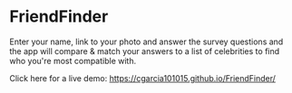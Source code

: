 # FriendFinder
Enter your name, link to your photo and answer the survey questions and the app will compare & match your answers to a list of celebrities to find who you're most compatible with.

Click here for a live demo: https://cgarcia101015.github.io/FriendFinder/
